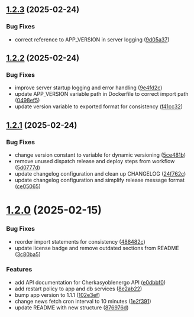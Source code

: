 ## [1.2.3](https://github.com/Sigmanor/cherkasyoblenergo-api/compare/v1.2.2...v1.2.3) (2025-02-24)


### Bug Fixes

* correct reference to APP_VERSION in server logging ([9d05a37](https://github.com/Sigmanor/cherkasyoblenergo-api/commit/9d05a37e51d0679e4bc04ca26b90f56992982573))

## [1.2.2](https://github.com/Sigmanor/cherkasyoblenergo-api/compare/v1.2.1...v1.2.2) (2025-02-24)


### Bug Fixes

* improve server startup logging and error handling ([9e4fd2c](https://github.com/Sigmanor/cherkasyoblenergo-api/commit/9e4fd2c8be14397f6a82288b89c63a0bdb0bf20f))
* update APP_VERSION variable path in Dockerfile to correct import path ([0498ef5](https://github.com/Sigmanor/cherkasyoblenergo-api/commit/0498ef5430938dc5ea2f94ebaeda5eee25b44ddb))
* update version variable to exported format for consistency ([f41cc32](https://github.com/Sigmanor/cherkasyoblenergo-api/commit/f41cc3238aaf1f20ba81e82ae8f20c04ce5b691c))

## [1.2.1](https://github.com/Sigmanor/cherkasyoblenergo-api/compare/v1.2.0...v1.2.1) (2025-02-24)


### Bug Fixes

* change version constant to variable for dynamic versioning ([5ce481b](https://github.com/Sigmanor/cherkasyoblenergo-api/commit/5ce481b17b495b5f207c8ca1a786c685c3fe7df6))
* remove unused dispatch release and deploy steps from workflow ([5d0777d](https://github.com/Sigmanor/cherkasyoblenergo-api/commit/5d0777d7f89691b733ea8808b899cbea60df7f30))
* update changelog configuration and clean up CHANGELOG ([24f762c](https://github.com/Sigmanor/cherkasyoblenergo-api/commit/24f762c2e16cf0be936b1c44b7c2a0b286c19305))
* update changelog configuration and simplify release message format ([ce05065](https://github.com/Sigmanor/cherkasyoblenergo-api/commit/ce05065394366bb6ec513729796658e5c8a959e0))

# [1.2.0](https://github.com/Sigmanor/cherkasyoblenergo-api/compare/v1.1.0...v1.2.0) (2025-02-15)


### Bug Fixes

* reorder import statements for consistency ([488482c](https://github.com/Sigmanor/cherkasyoblenergo-api/commit/488482c2afbc5f0c51cc0af16c6c59c5b6ed8df4))
* update license badge and remove outdated sections from README ([3c80ba5](https://github.com/Sigmanor/cherkasyoblenergo-api/commit/3c80ba5008cb81dbd211085a4ff547b46f379d54))


### Features

* add API documentation for Cherkasyoblenergo API ([e0dbbf0](https://github.com/Sigmanor/cherkasyoblenergo-api/commit/e0dbbf0d0b16a8642a819cc1e39f54e278758ada))
* add restart policy to app and db services ([8e2ab22](https://github.com/Sigmanor/cherkasyoblenergo-api/commit/8e2ab221b768391346c72df8fadfd0525fe13e35))
* bump app version to 1.1.1 ([102e3ef](https://github.com/Sigmanor/cherkasyoblenergo-api/commit/102e3ef0e4cd87b4e6ee3f8c0f33d6585bda4ecd))
* change news fetch cron interval to 10 minutes ([1e2f391](https://github.com/Sigmanor/cherkasyoblenergo-api/commit/1e2f391bbf454e25913808fdebcae8b316f97c15))
* update README with new structure ([876976d](https://github.com/Sigmanor/cherkasyoblenergo-api/commit/876976da33cb14940ffa0a72459d4522d7f35a76))
